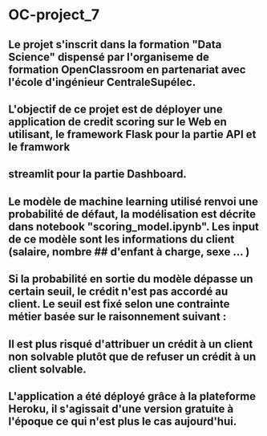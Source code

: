 # OC-project_7

## Le projet s'inscrit dans la formation "Data Science" dispensé par l'organiseme de formation OpenClassroom en partenariat avec l'école d'ingénieur CentraleSupélec.
## L'objectif de ce projet est de déployer une application de credit scoring sur le Web en utilisant, le framework Flask pour la partie API et le framwork 
## streamlit pour la partie Dashboard. 
## Le modèle de machine learning utilisé renvoi une probabilité de défaut, la modélisation est décrite dans notebook "scoring_model.ipynb". Les input de ce modèle sont les informations du client (salaire, nombre ## d'enfant à charge, sexe ... )
## Si la probabilité en sortie du modèle dépasse un certain seuil, le crédit n'est pas accordé au client. Le seuil est fixé selon une contrainte métier basée sur le raisonnement suivant :
## Il est plus risqué d'attribuer un crédit à un client non solvable plutôt que de refuser un crédit à un client solvable. 
## L'application a été déployé grâce à la plateforme Heroku, il s'agissait d'une version gratuite à l'époque ce qui n'est plus le cas aujourd'hui.
